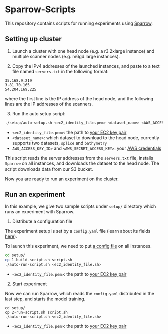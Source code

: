 # Sparrow-Scripts

This repository contains scripts for running experiments using [Sparrow](https://github.com/arapat/sparrow).

## Setting up cluster

1. Launch a cluster with one head node (e.g. a r3.2xlarge instance) and multiple scanner nodes (e.g. m6gd.large instances).

2. Copy the IPv4 addresses of the launched instances, and paste to a text file named `servers.txt` in the following format:
```
35.168.9.219
3.81.70.165
54.204.169.225
```
where the first line is the IP address of the head node, and the following lines are the IP addresses of the scanners.

3. Run the auto setup script:
```bash
./setup/auto-setup.sh <ec2_identity_file.pem> <dataset_name> <AWS_ACCESS_KEY_ID> <AWS_SECRET_ACCESS_KEY>
```
* `<ec2_identity_file.pem>`: the path to [your EC2 key pair](https://docs.aws.amazon.com/AWSEC2/latest/UserGuide/ec2-key-pairs.html)
* `<dataset_name>`: which dataset to download to the head node, currently supports two datasets, `splice` and `bathymetry`
* `AWS_ACCESS_KEY_ID>` and `<AWS_SECRET_ACCESS_KEY>`: your [AWS credentials](https://docs.aws.amazon.com/general/latest/gr/aws-sec-cred-types.html)

This script reads the server addresses from the `servers.txt` file, installs `Sparrow` on all instances, and downloads the dataset to the head node.
The script downloads data from our S3 bucket.

Now you are ready to run an experiment on the cluster.

## Run an experiment

In this example, we give two sample scripts under `setup/` directory which runs an experiment with Sparrow.

1. Distribute a configuration file

The experiment setup is set by a `config.yaml` file (learn about its fields [here](https://github.com/arapat/sparrow/blob/master/configuration.md)).

To launch this experiment, we need to put [a config file](https://github.com/arapat/sparrow-experiments/tree/master/configs) on all instances.

```bash
cd setup/
cp 1-build-script.sh script.sh
./auto-run-script.sh <ec2_identity_file.sh>
```

* `<ec2_identity_file.pem>`: the path to [your EC2 key pair](https://docs.aws.amazon.com/AWSEC2/latest/UserGuide/ec2-key-pairs.html)


2. Start experiment

Now we can run Sparrow, which reads the `config.yaml` distributed in the last step, and starts the model training.

```
cd setup/
cp 2-run-script.sh script.sh
./auto-run-script.sh <ec2_identity_file.sh>
```

* `<ec2_identity_file.pem>`: the path to [your EC2 key pair](https://docs.aws.amazon.com/AWSEC2/latest/UserGuide/ec2-key-pairs.html)
